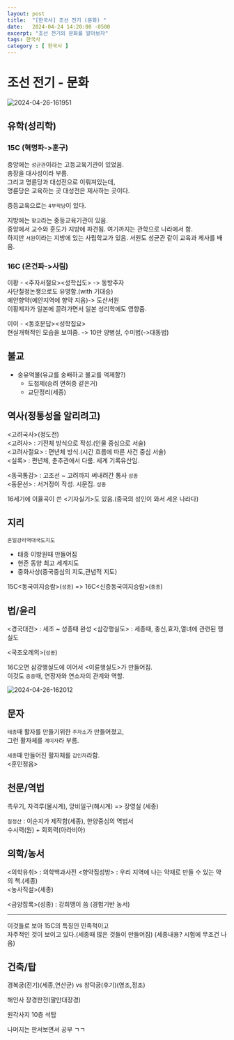 ```yaml
---
layout: post
title:  "[한국사] 조선 전기 (문화) "
date:   2024-04-24 14:20:00 -0500
excerpt: "조선 전기의 문화를 알아보자"
tags: 한국사
category : [ 한국사 ]
---
```


# 조선 전기 - 문화

<img src="https://i.ibb.co/26DdNt7/2024-04-26-161951.png" alt="2024-04-26-161951" border="0">

## 유학(성리학)

### 15C (혁명파->훈구)

중앙에는 `성균관`이라는 고등교육기관이 있었음.  
총장을 대사성이라 부름.  
그리고 명륜당과 대성전으로 이뤄져있는데,  
명륜당은 교육하는 곳 대성전은 제사하는 곳이다.  

중등교육으로는 `4부학당`이 있다.

지방에는 `향교`라는 중등교육기관이 있음.  
중앙에서 교수와 훈도가 지방에 파견됨.  여기까지는 관학으로 나라에서 함.  
하지만 `서원`이라는 지방에 있는 사립학교가 있음.
서원도 성균관 같이 교육과 제사를 배움.  

### 16C (온건파->사림)

이황 - <주자서절요><성학십도> -> 동방주자  
사단칠정논쟁으로도 유명함.(with 기대승)  
예안향약(예안지역에 향약 지음)-> 도산서원  
이황제자가 일본에 끌려가면서 일본 성리학에도 영향줌.  


이이 - <동호문답><성학집요>  
현실개혁적인 모습을 보여줌. -> 10만 양병설, 수미법(->대동법)  

## 불교

+ 숭유억불(유교를 숭배하고 불교를 억제함?)  
    + 도첩제(승려 면허증 같은거)  
    + 교단정리(세종)  


## 역사(정통성을 알리려고)

<고려국사>(정도전)  
<고려사> : 기전체 방식으로 작성.(인물 중심으로 서술)  
<고려사절요> : 편년체 방식.(시간 흐름에 따른 사건 중심 서술)  
<실록> : 편년체, 춘추관에서 다룸. 세계 기록유산임.  


<동국통감> : 고조선 ~ 고려까지 써내려간 통사 `성종`  
<동문선> : 서거정이 작성. 시문집.  `성종`  

16세기에 이율곡이 쓴 <기자실기>도 있음.(중국의 성인이 와서 세운 나라다)


## 지리

`혼일강리역대국도지도`
+ 태종 이방원때 만들어짐
+ 현존 동양 최고 세계지도
+ 중화사상(중국중심의 지도,관념적 지도)

15C<동국여지승람>(`성종`) => 16C<신증동국여지승람>(`중종`)


## 법/윤리

<경국대전> : 세조 ~ 성종때 완성
<삼강행실도> : 세종때, 충신,효자,열녀에 관련된 행실도  

<국조오례의>(`성종`)

16C오면 삼강행실도에 이어서 <이륜행실도>가 만들어짐.  
이것도 `중종`때, 연장자와 연소자의 관계와 역할.


<img src="https://i.ibb.co/FzqrX2y/2024-04-26-162012.png" alt="2024-04-26-162012" border="0">


## 문자

`태종`때 활자를 만들기위한 `주자소`가 만들어졌고,  
그런 활자체를 `계미자`라 부름.  

`세종`때 만들어진 활자체를 `갑인자`라함.  
<훈민정음>


## 천문/역법

측우기, 자격루(물시계), 앙비일구(해시계) => 장영실 (세종)

`칠정산` : 이순지가 제작함(세종), 한양중심의 역법서  
수시력(원) + 회회력(아라비아)  


## 의학/농서

<의학유취> : 의학백과사전
<향약집성방> : 우리 지역에 나는 약재로 만들 수 있는 약의 책.(세종)  
<농사직설>(세종)  

<금양잡록>(성종) : 강희맹이 씀 (경험기반 농서)

---

이것들로 보아 15C의 특징인 민족적이고  
자주적인 것이 보이고 있다.(세종때 많은 것들이 만들어짐) (세종내용? 시험에 무조건 나옴)  


## 건축/탑

경복궁(전기)(세종,연산군) vs 창덕궁(후기)(영조,정조)

해인사 장경판전(팔만대장경)  

원각사지 10층 석탑

나머지는 판서보면서 공부 ㄱㄱ